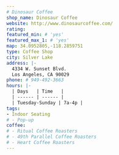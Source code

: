 ```yaml
---
# Dinosaur Coffee
shop_name: Dinosaur Coffee
website: http://www.dinosaurcoffee.com/
rating:
featured_min: # 'yes'
featured_max_1: # 'yes'
map: 34.0952805,-118.2859751
type: Coffee Shop
city: Silver Lake
address: |-
  4334 W. Sunset Blvd.
  Los Angeles, CA 90029
phone: # 949-492-3663
hours: |-
  | Days   | Time   |
  | ------ | ------ |
  | Tuesday-Sunday | 7a-4p |
tags:
- Indoor Seating
# - Pop-up
coffee:
# - Ritual Coffee Roasters
# - 49th Parallel Coffee Roasters
# - Heart Coffee Roasters
---
```

